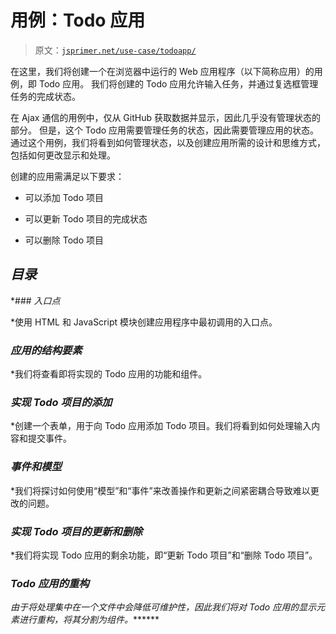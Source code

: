 # 用例：Todo 应用

> 原文：[`jsprimer.net/use-case/todoapp/`](https://jsprimer.net/use-case/todoapp/)

在这里，我们将创建一个在浏览器中运行的 Web 应用程序（以下简称应用）的用例，即 Todo 应用。 我们将创建的 Todo 应用允许输入任务，并通过复选框管理任务的完成状态。

在 Ajax 通信的用例中，仅从 GitHub 获取数据并显示，因此几乎没有管理状态的部分。 但是，这个 Todo 应用需要管理任务的状态，因此需要管理应用的状态。 通过这个用例，我们将看到如何管理状态，以及创建应用所需的设计和思维方式，包括如何更改显示和处理。

创建的应用需满足以下要求：

+   可以添加 Todo 项目

+   可以更新 Todo 项目的完成状态

+   可以删除 Todo 项目

## [](#summary)*目录*

*### [](#entrypoint)*入口点*

*使用 HTML 和 JavaScript 模块创建应用程序中最初调用的入口点。

### [](#app-structure)*应用的结构要素*

*我们将查看即将实现的 Todo 应用的功能和组件。

### [](#form-event)*实现 Todo 项目的添加*

*创建一个表单，用于向 Todo 应用添加 Todo 项目。我们将看到如何处理输入内容和提交事件。

### [](#event-model)*事件和模型*

*我们将探讨如何使用“模型”和“事件”来改善操作和更新之间紧密耦合导致难以更改的问题。

### [](#update-delete)*实现 Todo 项目的更新和删除*

*我们将实现 Todo 应用的剩余功能，即“更新 Todo 项目”和“删除 Todo 项目”。

### [](#final)*Todo 应用的重构*

*由于将处理集中在一个文件中会降低可维护性，因此我们将对 Todo 应用的显示元素进行重构，将其分割为组件。*******
